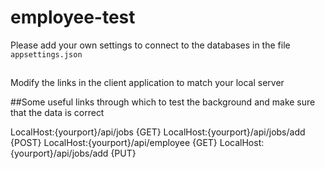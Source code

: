 # employee-test
Please add your own settings to connect to the databases in the file ``appsettings.json``
##
Modify the links in the client application to match your local server

##Some useful links through which to test the background and make sure that the data is correct

LocalHost:{yourport}/api/jobs   {GET}
LocalHost:{yourport}/api/jobs/add  {POST}
LocalHost:{yourport}/api/employee   {GET}
LocalHost:{yourport}/api/jobs/add   {PUT}
